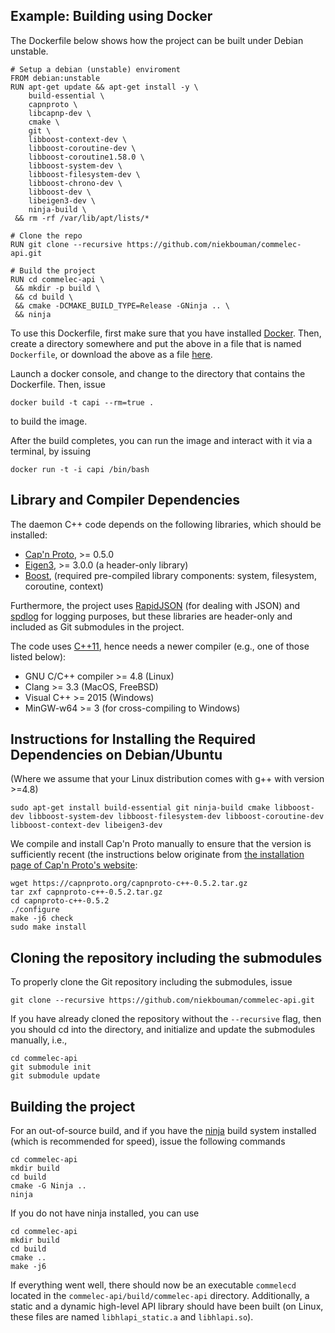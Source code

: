 ## Example: Building using Docker
The Dockerfile below shows how the project can be built under Debian unstable.

```
# Setup a debian (unstable) enviroment
FROM debian:unstable
RUN apt-get update && apt-get install -y \
    build-essential \
    capnproto \
    libcapnp-dev \
    cmake \
    git \
    libboost-context-dev \
    libboost-coroutine-dev \
    libboost-coroutine1.58.0 \
    libboost-system-dev \
    libboost-filesystem-dev \
    libboost-chrono-dev \
    libboost-dev \
    libeigen3-dev \
    ninja-build \
 && rm -rf /var/lib/apt/lists/*

# Clone the repo
RUN git clone --recursive https://github.com/niekbouman/commelec-api.git 

# Build the project
RUN cd commelec-api \
 && mkdir -p build \
 && cd build \
 && cmake -DCMAKE_BUILD_TYPE=Release -GNinja .. \
 && ninja
```

To use this Dockerfile, first make sure that you have installed [Docker](www.docker.com). Then, create a directory somewhere and put the above in a file that is named `Dockerfile`, or download the above as a file [here](docker/Dockerfile). 

Launch a docker console, and change to the directory that contains the Dockerfile.
Then, issue

```
docker build -t capi --rm=true .
```
to build the image.

After the build completes, you can run the image and interact with it via a terminal, by issuing 
```
docker run -t -i capi /bin/bash
```

## Library and Compiler Dependencies
The daemon C++ code depends on the following libraries, which should be installed:
* [Cap&#39;n Proto](https://capnproto.org), >= 0.5.0
* [Eigen3](http://eigen.tuxfamily.org/), >= 3.0.0 (a header-only library)
* [Boost](http://www.boost.org), (required pre-compiled library components: system, filesystem, coroutine, context)

Furthermore, the project uses [RapidJSON](https://github.com/miloyip/rapidjson) (for dealing with JSON) and [spdlog](https://github.com/gabime/spdlog) for logging purposes, but these libraries are header-only and included as Git submodules in the project.

The code uses [C++11](http://en.wikipedia.org/wiki/C++11), hence needs a newer compiler (e.g., one of those listed below):
* GNU C/C++ compiler >= 4.8 (Linux)
* Clang >= 3.3 (MacOS, FreeBSD)
* Visual C++ >= 2015 (Windows)
* MinGW-w64 >= 3 (for cross-compiling to Windows)

## Instructions for Installing the Required Dependencies on Debian/Ubuntu 
(Where we assume that your Linux distribution comes with g++ with version >=4.8)

```
sudo apt-get install build-essential git ninja-build cmake libboost-dev libboost-system-dev libboost-filesystem-dev libboost-coroutine-dev libboost-context-dev libeigen3-dev
```

We compile and install Cap'n Proto manually to ensure that the version is sufficiently recent (the instructions below originate from [the installation page of Cap'n Proto's website](https://capnproto.org/install.html): 
```
wget https://capnproto.org/capnproto-c++-0.5.2.tar.gz
tar zxf capnproto-c++-0.5.2.tar.gz
cd capnproto-c++-0.5.2
./configure
make -j6 check
sudo make install
```

## Cloning the repository including the submodules
To properly clone the Git repository including the submodules, issue
```
git clone --recursive https://github.com/niekbouman/commelec-api.git
```
If you have already cloned the repository without the `--recursive` flag, 
then you should cd into the directory, and initialize and update the submodules manually, i.e.,
```
cd commelec-api
git submodule init
git submodule update
```

## Building the project
For an out-of-source build, and if you have the [ninja](https://martine.github.io/ninja/) build system installed (which is recommended for speed), issue the following commands
```
cd commelec-api
mkdir build
cd build
cmake -G Ninja ..
ninja
```
If you do not have ninja installed, you can use
```
cd commelec-api
mkdir build
cd build
cmake ..
make -j6
```

If everything went well, there should now be an executable `commelecd` located in the `commelec-api/build/commelec-api` directory. 
Additionally, a static and a dynamic high-level API library should have been built (on Linux, these files are named `libhlapi_static.a` and `libhlapi.so`).
